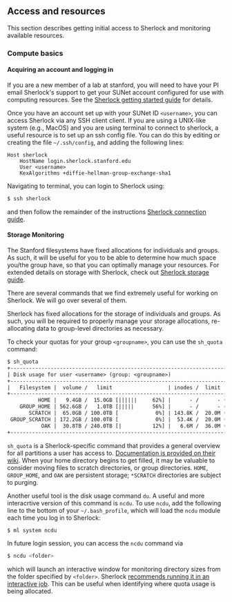 ## Access and resources

This section describes getting initial access to Sherlock and monitoring available resources.

### Compute basics

#### Acquiring an account and logging in

If you are a new member of a lab at stanford, you will need to have your PI email Sherlock's support to get your SUNet account configured for use with computing resources.
See the [Sherlock getting started guide](https://www.sherlock.stanford.edu/docs/getting-started/#prerequisites) for details.

Once you have an account set up with your SUNet ID `<username>`, you can access Sherlock via any SSH client client.
If you are using a UNIX-like system (e.g., MacOS) and you are using terminal to connect to sherlock, a useful resource is to set up an ssh config file.
You can do this by editing or creating the file `~/.ssh/config`, and adding the following lines:

```{.default filename="~/.ssh/config"}
Host sherlock
    HostName login.sherlock.stanford.edu
	User <username>
	KexAlgorithms +diffie-hellman-group-exchange-sha1
```

Navigating to terminal, you can login to Sherlock using:

```bash
$ ssh sherlock
```

and then follow the remainder of the instructions [Sherlock connection guide](https://www.sherlock.stanford.edu/docs/getting-started/connecting/#credentials).

#### Storage Monitoring

The Stanford filesystems have fixed allocations for individuals and groups.
As such, it will be useful for you to be able to determine how much space you/the group have, so that you can optimally manage your resources.
For extended details on storage with Sherlock, check out [Sherlock storage guide](https://www.sherlock.stanford.edu/docs/storage/#quotas-and-limits).

There are several commands that we find extremely useful for working on Sherlock.
We will go over several of them.

Sherlock has fixed allocations for the storage of individuals and groups.
As such, you will be required to properly manage your storage allocations, re-allocating data to group-level directories as necessary.

To check your quotas for your group `<groupname>`, you can use the `sh_quota` command:

```default
$ sh_quota
+---------------------------------------------------------------------------+
| Disk usage for user <username> (group: <groupname>)                       |
+---------------------------------------------------------------------------+
|   Filesystem |  volume /   limit                  | inodes /  limit       |
+---------------------------------------------------------------------------+
          HOME |   9.4GB /  15.0GB [||||||     62%] |      - /      - (  -%)
    GROUP_HOME | 562.6GB /   1.0TB [|||||      56%] |      - /      - (  -%)
       SCRATCH |  65.0GB / 100.0TB [            0%] | 143.8K /  20.0M (  0%)
 GROUP_SCRATCH | 172.2GB / 100.0TB [            0%] |  53.4K /  20.0M (  0%)
           OAK |  30.8TB / 240.0TB [|          12%] |   6.6M /  36.0M ( 18%)
+---------------------------------------------------------------------------+
```

`sh_quota` is a Sherlock-specific command that provides a general overview for all partitions a user has access to.
[Documentation is provided on their wiki](https://www.sherlock.stanford.edu/docs/storage/?h=sh_quota#checking-quotas).
When your home directory begins to get filled, it may be valuable to consider moving files to scratch directories, or group directories.
`HOME`, `GROUP_HOME`, and `OAK` are persistent storage; `*SCRATCH` directories are subject to purging.

Another useful tool is the disk usage command `du`.
A useful and more interacrtive version of this command is `ncdu`.
To use `ncdu`, add the following line to the bottom of your `~/.bash_profile`, which will load the `ncdu` module each time you log in to Sherlock:

```bash
$ ml system ncdu
```

In future login session, you can access the `ncdu` command via

```bash
$ ncdu <folder>
```

which will launch an interactive window for monitoring directory sizes from the folder specified by `<folder>`.
Sherlock [recommends running it in an interactive job](https://www.sherlock.stanford.edu/docs/storage/?h=ncdu#locating-large-directories).
This can be useful when identifying where quota usage is being allocated.
